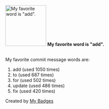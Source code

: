<img src="https://github.com/my-badges/my-badges/blob/master/src/all-badges/favorite-word/favorite-word.png?raw=true" alt="My favorite word is &quot;add&quot;." title="My favorite word is &quot;add&quot;." width="128">
<strong>My favorite word is &quot;add&quot;.</strong>
<br><br>

My favorite commit message words are:

1. add (used 1050 times)
2. to (used 687 times)
3. for (used 502 times)
4. update (used 486 times)
5. fix (used 420 times)


Created by <a href="https://github.com/my-badges/my-badges">My Badges</a>